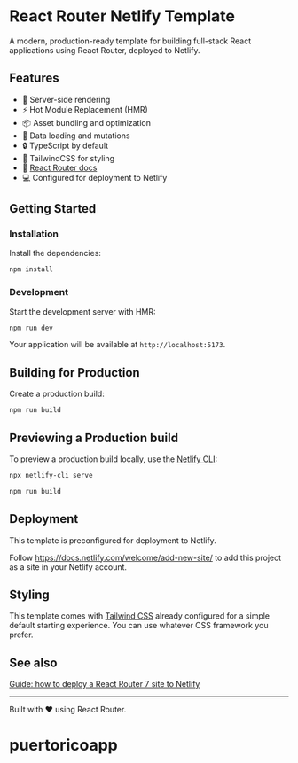 # React Router Netlify Template

A modern, production-ready template for building full-stack React applications using React Router,
deployed to Netlify.

## Features

- 🚀 Server-side rendering
- ⚡️ Hot Module Replacement (HMR)
- 📦 Asset bundling and optimization
- 🔄 Data loading and mutations
- 🔒 TypeScript by default
- 🎉 TailwindCSS for styling
- 📖 [React Router docs](https://reactrouter.com/)
- 💻 Configured for deployment to Netlify

## Getting Started

### Installation

Install the dependencies:

```bash
npm install
```

### Development

Start the development server with HMR:

```bash
npm run dev
```

Your application will be available at `http://localhost:5173`.

## Building for Production

Create a production build:

```bash
npm run build
```

## Previewing a Production build

To preview a production build locally, use the [Netlify CLI](https://cli.netlify.com):

```bash
npx netlify-cli serve
```

```bash
npm run build
```

## Deployment

This template is preconfigured for deployment to Netlify.

Follow <https://docs.netlify.com/welcome/add-new-site/> to add this project as a site
in your Netlify account.

## Styling

This template comes with [Tailwind CSS](https://tailwindcss.com/) already configured for a simple default starting experience. You can use whatever CSS framework you prefer.

## See also

[Guide: how to deploy a React Router 7 site to Netlify](https://developers.netlify.com/guides/how-to-deploy-a-react-router-7-site-to-netlify/)

---

Built with ❤️ using React Router.
# puertoricoapp
